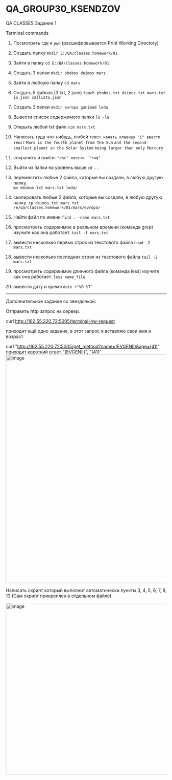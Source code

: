 # QA_GROUP30_KSENDZOV
QA CLASSES
Задание 1

Terminal commands

1) Посмотреть где я            ```pwd``` (расшифровывается Print Working Directory)
2) Создать папку               ```mkdir E:/QA/classes.homework/01```
3) Зайти в папку               ```cd E:/QA/classes.homework/01```
4) Создать 3 папки             ```mkdir phobos deimos mars```
5) Зайти в любоую папку        ```cd mars```
6) Создать 5 файлов (3 txt, 2 json)     ```touch phobos.txt deimos.txt mars.txt io.json callisto.json```
7) Создать 3 папки                     ```mkdir evropa ganimed leda```
8) Вывести список содержимого папки    ```ls -la```     
9) Открыть любой txt файл                    ```vim mars.txt```
10) Написать туда что-нибудь, любой текст.   ```нажать клавишу "i" ввести текст```
                                ```Mars is the fourth planet from the Sun```
                                ```and the second-smallest planet in the Solar System```
                                ```being larger than only Mercury```
11) сохранить и выйти.                 ```"esc" ввести  ":wq"```
12) Выйти из папки на уровень выше            ```cd ..```
13) переместить любые 2 файла, которые вы создали, в любую другую папку.   
```mv deimos.txt mars.txt leda/```
                                                                          
14) скопировать любые 2 файла, которые вы создали, в любую другую папку.   ```cp deimos.txt mars.txt /e/qa/classes.homework/01/mars/evropa/``` 
                                                                           
15) Найти файл по имени         ```find . -name mars.txt```
16) просмотреть содержимое в реальном времени (команда grep) изучите как она работает.  ```tail -f mars.txt``` 
                                                                                       
17) вывести несколько первых строк из текстового файла       ```head -2 mars.txt```
18) вывести несколько последних строк из текстового файла    ```tail -2 mars.txt```
19) просмотреть содержимое длинного файла (команда less) изучите как она работает.   ```less name_file```
20) вывести дату и время    ```date +"%D %T"```
---

Дополнительное задание со звездочкой:


Отправить http запрос на сервер. 

curl http://162.55.220.72:5005/terminal-hw-request

приходит ещё одно задание, в этот запрос я вставляю свои имя и возраст

curl "http://162.55.220.72:5005/get_method?name=(EVGENII)&age=(41)"
приходит короткий ответ 
  "(EVGENII)",
  "(41)"
  <img width="714" alt="image" src="https://user-images.githubusercontent.com/105503910/169756292-c02629dd-f9d1-48bc-b426-e5146a30455d.png">

Написать скрипт который выполнит автоматически пункты 3, 4, 5, 6, 7, 8, 13 (Сам скрипт прикреплен в отдельном файле)


<img width="536" alt="image" src="https://user-images.githubusercontent.com/105503910/169756492-76660f36-655e-4516-84ff-b388321f8a96.png">

